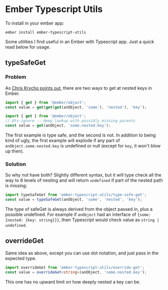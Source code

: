 # Ember Typescript Utils

To install in your ember app:

```
ember install ember-typescript-utils
```

Some utilities I find useful in an Ember with Typescript app. Just a quick read below for usage.

## typeSafeGet

### Problem

As [Chris Krycho points out](https://www.chriskrycho.com/2018/typing-your-ember-update-part-3.html), there are two ways to get at nested keys in Ember.

```ts
import { get } from '@ember/object';
const value = get(get(get(anObject, 'some'), 'nested'), 'key');
```

```ts
import { get } from '@ember/object';
// @ts-ignore -- deep lookup with possibly missing parents
const value = get(anObject, 'some.nested.key');
```

The first example is type safe, and the second is not. In addition to being kind of ugly,
the first example will explode if any part of `anObject.some.nested.key` is undefined or null
(except for `key`, it won't blow up then).

### Solution

So why not have both? Slightly different syntax, but it will type check all the way to
8 levels of nesting and will return `undefined` if part of the nested path is missing:

```ts
import typeSafeGet from 'ember-typescript-utils/type-safe-get';
const value = typeSafeGet(anObject, 'some', 'nested', 'key');
```

The type of safeGet is always derived from the object passed in, plus a possible undefined.
For example if `anObject` had an interface of `{some: {nested: {key: string}}}`, then
Typescript would check value as `string | undefined`.

## overrideGet

Same idea as above, except you can use dot notation, and just pass in the expected type.

```ts
import overrideGet from 'ember-typescript-utils/override-get';
const value = overrideGet<string>(anObject, 'some.nested.key');
```

This one has no upward limit on how deeply nested a key can be.
